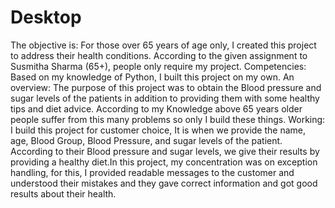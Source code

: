 # Desktop
The objective is:
For those over 65 years of age only, I created this project to address their health conditions. According to the given assignment to Susmitha Sharma (65+), people only require my project.
Competencies:
Based on my knowledge of Python, I built this project on my own.
An overview:
The purpose of this project was to obtain the Blood pressure and sugar levels of the patients in addition to providing them with some healthy tips and diet advice.
According to my Knowledge above 65 years older people suffer from this many problems so only I build these things.
Working:
I build this project for customer choice, It is when we provide the name, age, Blood Group, Blood Pressure, and sugar levels of the patient. According to their Blood pressure and sugar levels, we give their results by providing a healthy diet.In this project, my concentration was on exception handling, for this, I provided readable messages to the customer and understood their mistakes and they gave correct information and got good results about their health. 
